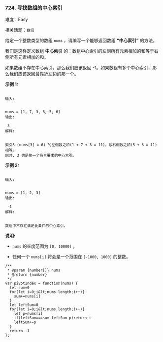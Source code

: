 ### 724. 寻找数组的中心索引

难度：Easy

相关话题：`数组`

给定一个整数类型的数组 `nums` ，请编写一个能够返回数组 **&ldquo;中心索引&rdquo;** 的方法。



我们是这样定义数组 **中心索引** 的：数组中心索引的左侧所有元素相加的和等于右侧所有元素相加的和。



如果数组不存在中心索引，那么我们应该返回 -1。如果数组有多个中心索引，那么我们应该返回最靠近左边的那一个。



 **示例 1:** 





```

输入:

 
nums = [1, 7, 3, 6, 5, 6]
输出:

 3
解释:

 
索引3 (nums[3] = 6) 的左侧数之和(1 + 7 + 3 = 11)，与右侧数之和(5 + 6 = 11)相等。
同时, 3 也是第一个符合要求的中心索引。

```

 **示例 2:** 





```

输入:

 
nums = [1, 2, 3]
输出:

 -1
解释:

 
数组中不存在满足此条件的中心索引。
```

 **说明:** 





*  `nums`  的长度范围为 `[0, 10000]` 。

* 任何一个 `nums[i]`  将会是一个范围在 `[-1000, 1000]` 的整数。






```
/**
 * @param {number[]} nums
 * @return {number}
 */
var pivotIndex = function(nums) {
  let sum=0
  for(let i=0;i&lt;nums.length;i++){
    sum+=nums[i]
  }
  let leftSum=0
  for(let i=0;i&lt;nums.length;i++){
    let p=nums[i]
    if(leftSum===sum-leftSum-p)return i
    leftSum+=p
  }
  return -1
};



```
